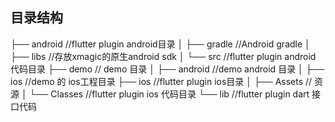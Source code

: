 ## 目录结构



├── android	//flutter plugin android目录
│   ├── gradle    //Android gradle
│   ├── libs      //存放xmagic的原生android sdk
│   └── src       //flutter plugin android 代码目录
├── demo	// demo 目录
│   ├── android   //demo android 目录
│   ├── ios       //demo 的 ios工程目录
├── ios	//flutter plugin ios目录
│   ├── Assets    // 资源
│   └── Classes   //flutter plugin ios 代码目录
└── lib	//flutter plugin dart 接口代码
